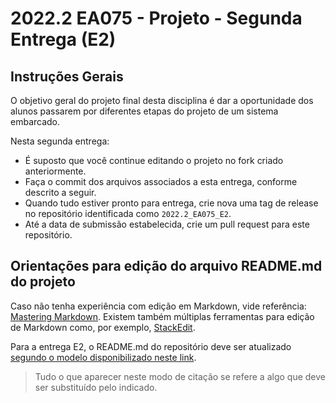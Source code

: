 # 2022.2 EA075 - Projeto - Segunda Entrega (E2)

## Instruções Gerais

O objetivo geral do projeto final desta disciplina é dar a oportunidade dos alunos passarem por diferentes etapas do projeto de um sistema embarcado.

Nesta segunda entrega:
 * É suposto que você continue editando o projeto no fork criado anteriormente.
 * Faça o commit dos arquivos associados a esta entrega, conforme descrito a seguir.
 * Quando tudo estiver pronto para entrega, crie nova uma tag de release no repositório identificada como `2022.2_EA075_E2`.
 * Até a data de submissão estabelecida, crie um pull request para este repositório.

## Orientações para edição do arquivo README.md do projeto

Caso não tenha experiência com edição em Markdown, vide referência: [Mastering Markdown](https://guides.github.com/features/mastering-markdown/).
Existem também múltiplas ferramentas para edição de Markdown como, por exemplo, [StackEdit](https://stackedit.io/).

Para a entrega E2, o README.md do repositório deve ser atualizado [segundo o modelo disponibilizado neste link](https://github.com/pdpcosta/ea075/blob/main/templates/ea075-E2-template.md).

> Tudo o que aparecer neste modo de citação se refere a algo que deve ser substituído pelo indicado. 
